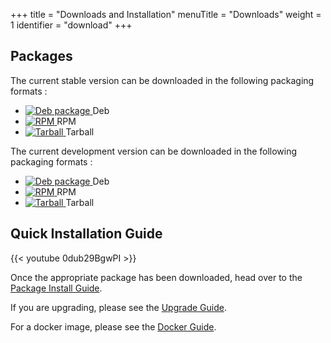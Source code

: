 +++
title = "Downloads and Installation"
menuTitle = "Downloads"
weight = 1
identifier = "download"
+++


## Packages

The current stable version can be downloaded in the following packaging formats : 

* [ ![Deb package](https://api.bintray.com/packages/thelastpickle/reaper-deb/cassandra-reaper/images/download.svg) ](https://bintray.com/thelastpickle/reaper-deb/cassandra-reaper/_latestVersion) Deb
* [ ![RPM](https://api.bintray.com/packages/thelastpickle/reaper-rpm/cassandra-reaper/images/download.svg) ](https://bintray.com/thelastpickle/reaper-rpm/cassandra-reaper/_latestVersion) RPM
* [ ![Tarball](https://api.bintray.com/packages/thelastpickle/reaper-tarball/cassandra-reaper/images/download.svg) ](https://bintray.com/thelastpickle/reaper-tarball/cassandra-reaper/_latestVersion) Tarball


The current development version can be downloaded in the following packaging formats : 

* [ ![Deb package](https://api.bintray.com/packages/thelastpickle/reaper-deb-beta/cassandra-reaper-beta/images/download.svg) ](https://bintray.com/thelastpickle/reaper-deb-beta/cassandra-reaper-beta/_latestVersion) Deb
* [ ![RPM](https://api.bintray.com/packages/thelastpickle/reaper-rpm-beta/cassandra-reaper-beta/images/download.svg) ](https://bintray.com/thelastpickle/reaper-rpm-beta/cassandra-reaper-beta/_latestVersion) RPM
* [ ![Tarball](https://api.bintray.com/packages/thelastpickle/reaper-tarball-beta/cassandra-reaper-beta/images/download.svg) ](https://bintray.com/thelastpickle/reaper-tarball-beta/cassandra-reaper-beta/_latestVersion) Tarball


## Quick Installation Guide

{{< youtube 0dub29BgwPI >}}

Once the appropriate package has been downloaded, head over to the [Package Install Guide](../install/install).

If you are upgrading, please see the [Upgrade Guide](../install/upgrade).

For a docker image, please see the [Docker Guide](../install/docker).